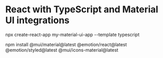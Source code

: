 # React with TypeScript and Material UI integrations

npx create-react-app my-material-ui-app --template typescript

npm install @mui/material@latest @emotion/react@latest @emotion/styled@latest @mui/icons-material@latest